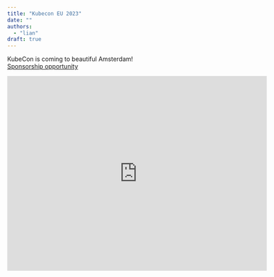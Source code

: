 ```yaml
---
title: "Kubecon EU 2023"
date: ""
authors:
  - "lian"
draft: true
---
```

KubeCon is coming to beautiful Amsterdam!  
[Sponsorship opportunity](https://docs.google.com/document/d/1lOimtRa-LN6O0JDteYEtQbkqpY5ni5EPBewFpckiewc/edit)

<iframe src="https://www.google.com/maps/embed?pb=!1m18!1m12!1m3!1d2435.691042140049!2d4.897678315850254!3d52.37602197978714!2m3!1f0!2f0!3f0!3m2!1i1024!2i768!4f13.1!3m3!1m2!1s0x47c609b9cbcf2301%3A0x97b875ed29f9c2b0!2sKTV%20Bar!5e0!3m2!1sen!2snl!4v1675784699651!5m2!1sen!2snl" width="600" height="450" style="border:0;" allowfullscreen="" loading="lazy" referrerpolicy="no-referrer-when-downgrade"></iframe>